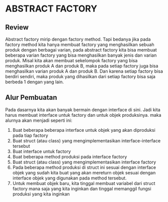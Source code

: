 # ABSTRACT FACTORY
## Review
Abstract factory mirip dengan factory method. Tapi bedanya jika pada factory method kita hanya membuat factory yang menghasilkan sebuah produk dengan berbagai varian, pada abstract factory kita bisa membuat beberapa varian factory yang bisa menghasilkan banyak jenis dan varian produk. Misal kita akan membuat sekelompok factory yang bisa menghasilkan produk A dan produk B, maka pada setiap factory juga bisa menghasilkan varian produk A dan produk B. Dan karena setiap factory bisa berdiri sendiri, maka produk yang dihasilkan dari setiap factory bisa saja berbeda 1 dengan yang lain.

## Alur Pembuatan
Pada dasarnya kita akan banyak bermain dengan interface di sini. Jadi kita harus membuat interface untuk factory dan untuk objek produksinya.
maka alurnya akan menjadi seperti ini:
1. Buat beberapa beberapa interface untuk objek yang akan diproduksi pada tiap factory
2. Buat struct (atau class) yang mengimplementasikan interface-interface tersebut
3. Buat interface untuk factory
4. Buat beberapa method produksi pada interface factory
5. Buat struct (atau class) yang mengimplementasikan interface factory
6. Pada beberapa method produksi di struct ini sesuai dengan interface objek yang sudah kita buat yang akan mereturn objek sesuai dengan interface objek yang digunakan pada method tersebut.
7. Untuk membuat objek baru, kita tinggal membuat variabel dari struct factory mana saja yang kita inginkan dan tinggal memanggil fungsi produksi yang kita inginkan
